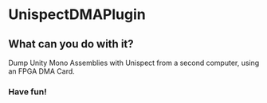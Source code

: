 # UnispectDMAPlugin

## What can you do with it?
Dump Unity Mono Assemblies with Unispect from a second computer, using an FPGA DMA Card.

### Have fun!
